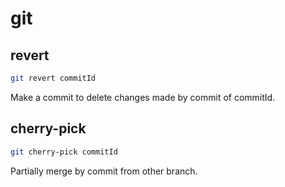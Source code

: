 # git
## revert
``` sh
git revert commitId
```
Make a commit to delete changes made by commit of commitId.

## cherry-pick
``` sh
git cherry-pick commitId
```
Partially merge by commit from other branch.